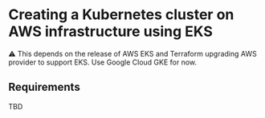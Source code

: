 # Creating a Kubernetes cluster on AWS infrastructure using EKS

⚠️ This depends on the release of AWS EKS and Terraform upgrading AWS provider to support EKS. Use Google Cloud GKE for now.

## Requirements

TBD
